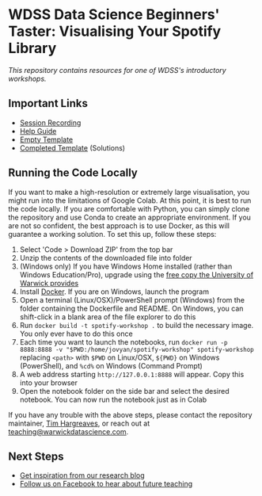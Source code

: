 # WDSS Data Science Beginners' Taster: Visualising Your Spotify Library

_This repository contains resources for one of WDSS's introductory workshops._

## Important Links

- [Session Recording](https://youtu.be/o0yVk7hABsM)
- [Help Guide](https://colab.research.google.com/github/warwickdatascience/spotify-workshop/blob/master/notebooks/help-guide.ipynb)
- [Empty Template](https://colab.research.google.com/github/DavidMcK9509/spotify-workshop/blob/master/Spotify_Workshop_final.ipynb)
- [Completed Template](https://colab.research.google.com/github/warwickdatascience/spotify-workshop/blob/master/notebooks/template-complete.ipynb) (Solutions)

## Running the Code Locally

If you want to make a high-resolution or extremely large visualisation, you might run into the limitations of Google Colab. At this point, it is best to run the code locally. If you are comfortable with Python, you can simply clone the repository and use Conda to create an appropriate environment. If you are not so confident, the best approach is to use Docker, as this will guarantee a working solution. To set this up, follow these steps:

1. Select 'Code > Download ZIP' from the top bar
2. Unzip the contents of the downloaded file into folder
3. (Windows only) If you have Windows Home installed (rather than Windows Education/Pro), upgrade using the [free copy the University of Warwick provides](https://warwick.ac.uk/services/its/servicessupport/software/microsoft/windows10student)
4. Install [Docker](https://docs.docker.com/engine/install/). If you are on Windows, launch the program
5. Open a terminal (Linux/OSX)/PowerShell prompt (Windows) from the folder containing the Dockerfile and README. On Windows, you can shift-click in a blank area of the file explorer to do this
6. Run `docker build -t spotify-workshop .` to build the necessary image. You only ever have to do this once
7. Each time you want to launch the notebooks, run `docker run -p 8888:8888 -v "$PWD:/home/jovyan/spotify-workshop" spotify-workshop` replacing `<path>` with `$PWD` on Linux/OSX, `${PWD}` on Windows (PowerShell), and `%cd%` on Windows (Command Prompt)
8. A web address starting `http://127.0.0.1:8888` will appear. Copy this into your browser
9. Open the notebook folder on the side bar and select the desired notebook. You can now run the notebook just as in Colab

If you have any trouble with the above steps, please contact the repository maintainer, [Tim Hargreaves](https://www.linkedin.com/in/tim-hargreaves/), or reach out at [teaching@warwickdatascience.com](mailto:teaching@warwickdatascience.com).

## Next Steps

- [Get inspiration from our research blog](http://research.warwickdatascience.com/)
- [Follow us on Facebook to hear about future teaching](https://www.facebook.com/warwickdatasciencesociety)
